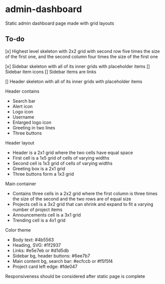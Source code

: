 # admin-dashboard
Static admin dashboard page made with grid layouts


## To-do
[x] Highest level skeleton with 2x2 grid with second row five times the size of the first one, and the second column four times the size of the first one

[x] Sidebar skeleton with all of its inner grids with placeholder items
[] Sidebar item icons
[] Sidebar items are links

[] Header skeleton with all of its inner grids with placeholder items

Header contains
- Search bar
- Alert icon
- Logo icon
- Username
- Enlarged logo icon
- Greeting in two lines
- Three buttons

Header layout
- Header is a 2x1 grid where the two cells have equal space
- First cell is a 1x5 grid of cells of varying widths
- Second cell is 1x3 grid of cells of varying widths
- Greeting box is a 2x1 grid
- Three buttons form a 1x3 grid

Main container
- Contains three cells in a 2x2 grid where the first column is three times the size of the second and the two rows are of equal size
- Projects cell is a 3x2 grid that can shrink and expand to fit a varying number of project items
- Announcements cell is a 3x1 grid
- Trending cell is a 4x1 grid

Color theme
- Body text: #4b5563
- Heading, SVG: #1f2937
- Links: #e5e7eb or #d1d5db
- Sidebar bg, header buttons: #6ee7b7
- Main content bg, search bar: #ecfccb or #f5f5f4
- Project card left edge: #fde047

Responsiveness should be considered after static page is complete


